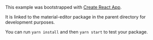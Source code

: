 This example was bootstrapped with [Create React App](https://github.com/facebook/create-react-app).

It is linked to the material-editor package in the parent directory for development purposes.

You can run `yarn install` and then `yarn start` to test your package.
